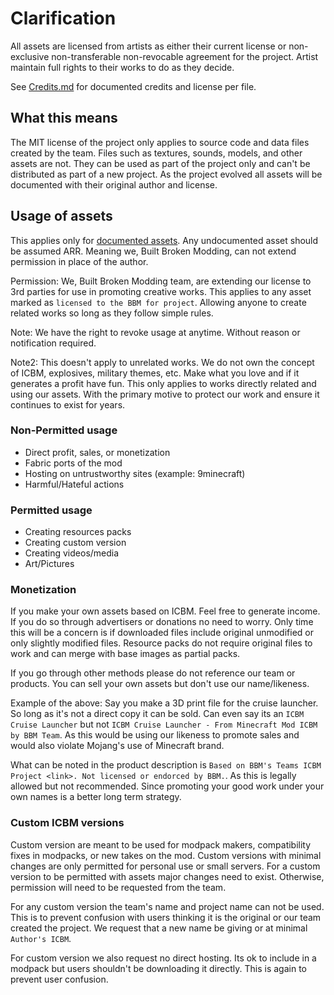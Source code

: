 # Clarification

All assets are licensed from artists as either their current license or non-exclusive non-transferable non-revocable agreement for the project. Artist maintain full rights to their works to do as they decide.

See [Credits.md](Credits.md) for documented credits and license per file.

## What this means

The MIT license of the project only applies to source code and data files created by the team. Files such as textures, sounds, models, and other assets are not. They can be used as part of the project only and can't be distributed as part of a new project. As the project evolved all assets will be documented with their original author and license.

## Usage of assets

This applies only for [documented assets](Credits.md). Any undocumented asset should be assumed ARR. Meaning we, Built Broken Modding, can not extend permission in place of the author.

Permission: We, Built Broken Modding team, are extending our license to 3rd parties for use in promoting creative works. This applies to any asset marked as `licensed to the BBM for project`. Allowing anyone to create related works so long as they follow simple rules. 

Note: We have the right to revoke usage at anytime. Without reason or notification required.

Note2: This doesn't apply to unrelated works. We do not own the concept of ICBM, explosives, military themes, etc. Make what you love and if it generates a profit have fun. This only applies to works directly related and using our assets. With the primary motive to protect our work and ensure it continues to exist for years.

### Non-Permitted usage

* Direct profit, sales, or monetization
* Fabric ports of the mod
* Hosting on untrustworthy sites (example: 9minecraft)
* Harmful/Hateful actions

### Permitted usage

* Creating resources packs
* Creating custom version
* Creating videos/media
* Art/Pictures

### Monetization

If you make your own assets based on ICBM. Feel free to generate income. If you do so through advertisers or donations no need to worry. Only time this will be a concern is if downloaded files include original unmodified or only slightly modified files. Resource packs do not require original files to work and can merge with base images as partial packs.

If you go through other methods please do not reference our team or products. You can sell your own assets but don't use our name/likeness. 

Example of the above: Say you make a 3D print file for the cruise launcher. So long as it's not a direct copy it can be sold. Can even say its an `ICBM Cruise Launcher` but not `ICBM Cruise Launcher - From Minecraft Mod ICBM by BBM Team`. As this would be using our likeness to promote sales and would also violate Mojang's use of Minecraft brand.

What can be noted in the product description is `Based on BBM's Teams ICBM Project <link>. Not licensed or endorced by BBM.`. As this is legally allowed but not recommended. Since promoting your good work under your own names is a better long term strategy.

### Custom ICBM versions

Custom version are meant to be used for modpack makers, compatibility fixes in modpacks, or new takes on the mod. Custom versions with minimal changes are only permitted for personal use or small servers. For a custom version to be permitted with assets major changes need to exist. Otherwise, permission will need to be requested from the team.

For any custom version the team's name and project name can not be used. This is to prevent confusion with users thinking it is the original or our team created the project. We request that a new name be giving or at minimal `Author's ICBM`.

For custom version we also request no direct hosting. Its ok to include in a modpack but users shouldn't be downloading it directly. This is again to prevent user confusion.

